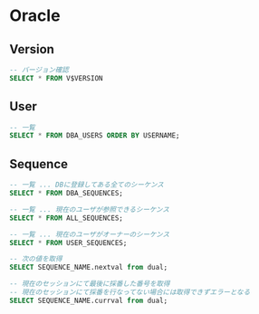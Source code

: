 # Oracle

## Version

```sql
-- バージョン確認
SELECT * FROM V$VERSION
```

## User

```sql
-- 一覧
SELECT * FROM DBA_USERS ORDER BY USERNAME;
```

## Sequence

```sql
-- 一覧 ... DBに登録してある全てのシーケンス
SELECT * FROM DBA_SEQUENCES;

-- 一覧 ... 現在のユーザが参照できるシーケンス
SELECT * FROM ALL_SEQUENCES;

-- 一覧 ... 現在のユーザがオーナーのシーケンス
SELECT * FROM USER_SEQUENCES;

-- 次の値を取得
SELECT SEQUENCE_NAME.nextval from dual;

-- 現在のセッションにて最後に採番した番号を取得
-- 現在のセッションにて採番を行なってない場合には取得できずエラーとなる
SELECT SEQUENCE_NAME.currval from dual;
```